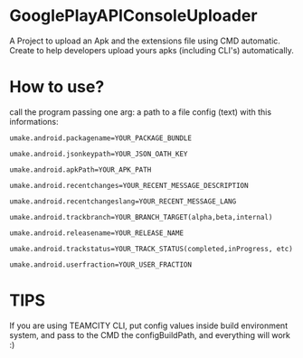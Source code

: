 # GooglePlayAPIConsoleUploader
A Project to upload an Apk and the extensions file using CMD automatic.
Create to help developers upload yours apks (including CLI's) automatically.


# How to use?

call the program passing one arg: a path to a file config (text) with this informations:
```
umake.android.packagename=YOUR_PACKAGE_BUNDLE

umake.android.jsonkeypath=YOUR_JSON_OATH_KEY

umake.android.apkPath=YOUR_APK_PATH

umake.android.recentchanges=YOUR_RECENT_MESSAGE_DESCRIPTION

umake.android.recentchangeslang=YOUR_RECENT_MESSAGE_LANG

umake.android.trackbranch=YOUR_BRANCH_TARGET(alpha,beta,internal)

umake.android.releasename=YOUR_RELEASE_NAME

umake.android.trackstatus=YOUR_TRACK_STATUS(completed,inProgress, etc)

umake.android.userfraction=YOUR_USER_FRACTION
```


# TIPS
If you are using TEAMCITY CLI, put config values inside build environment system, and pass to the CMD the configBuildPath, and everything will work :)

